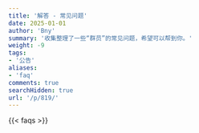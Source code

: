 ```yaml
---
title: '解答 - 常见问题'
date: 2025-01-01
author: 'Bny'
summary: '收集整理了一些“群员”的常见问题，希望可以帮到你。'
weight: -9
tags:
- '公告'
aliases:
- 'faq'
comments: true
searchHidden: true
url: '/p/819/'
---
```


{{< faqs >}}



<style>
.faq-msg {
    display: flex;
    margin: 1.2rem 0;
    gap: 6px;
}

.faq-date {
    justify-content: center;
    font-size: 0.75em;
    color: #aaa;
}

.faq-question { 
  flex-direction: row;
}
.faq-answer { 
  flex-direction: row;
}

.faq-userinfo {
  display: flex;
  align-items: center;
}

.faq-userrole {
  color: #fff;
  background-color: #6c757d; /* 使用全局灰色 */
  border-radius: 3px;
  padding: 0.05rem 0.5rem;
  margin-right: 0.5rem;
  font-size: 0.8em;
}

.faq-userrole.faq-admin {
  background-color: #ffd700; /* 管理员角色颜色 */
}
.faq-userrole.faq-user {
  background-color: #abb3c8; /* 普通用户角色颜色 */
}

.faq-avatar {
    width: 40px !important;
    height: 40px !important;
    border-radius: 50% !important;
    border: 1px solid #e1e1e1;
    flex-shrink: 0;
}

.faq-nickname {
    color: #aaa;
    font-size: 1em;
}

.faq-content {
    max-width: 18rem;
}

.faq-bubble {
    background-color: #f5f5f5; /* 使用全局浅灰背景 */
    margin-top: 0.5rem;
    padding: 0.5rem;
    width: fit-content; 
    border-radius: 6px;
    line-height: 1.6;
    box-shadow: 0 1px 3px rgba(0, 0, 0, 0.1);
    text-align: left !important;
    flex-direction: row !important;
}
</style>

